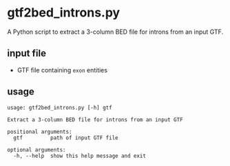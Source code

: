 # gtf2bed_introns.py

A Python script to extract a 3-column BED file for introns from an input GTF.

## input file

* GTF file containing `exon` entities

## usage

```
usage: gtf2bed_introns.py [-h] gtf

Extract a 3-column BED file for introns from an input GTF

positional arguments:
  gtf         path of input GTF file

optional arguments:
  -h, --help  show this help message and exit
```
